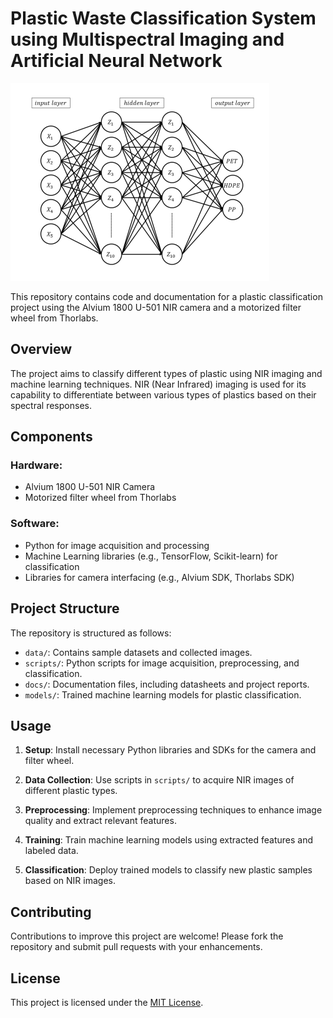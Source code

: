 # Plastic Waste Classification System using Multispectral Imaging and Artificial Neural Network
![ANN](results/ann_architecture.PNG)

This repository contains code and documentation for a plastic classification project using the Alvium 1800 U-501 NIR camera and a motorized filter wheel from Thorlabs.

## Overview

The project aims to classify different types of plastic using NIR imaging and machine learning techniques. NIR (Near Infrared) imaging is used for its capability to differentiate between various types of plastics based on their spectral responses.

## Components

### Hardware:
- Alvium 1800 U-501 NIR Camera
- Motorized filter wheel from Thorlabs

### Software:
- Python for image acquisition and processing
- Machine Learning libraries (e.g., TensorFlow, Scikit-learn) for classification
- Libraries for camera interfacing (e.g., Alvium SDK, Thorlabs SDK)

## Project Structure

The repository is structured as follows:

- `data/`: Contains sample datasets and collected images.
- `scripts/`: Python scripts for image acquisition, preprocessing, and classification.
- `docs/`: Documentation files, including datasheets and project reports.
- `models/`: Trained machine learning models for plastic classification.

## Usage

1. **Setup**: Install necessary Python libraries and SDKs for the camera and filter wheel.
   
2. **Data Collection**: Use scripts in `scripts/` to acquire NIR images of different plastic types.

3. **Preprocessing**: Implement preprocessing techniques to enhance image quality and extract relevant features.

4. **Training**: Train machine learning models using extracted features and labeled data.

5. **Classification**: Deploy trained models to classify new plastic samples based on NIR images.

## Contributing

Contributions to improve this project are welcome! Please fork the repository and submit pull requests with your enhancements.

## License

This project is licensed under the [MIT License](LICENSE).
